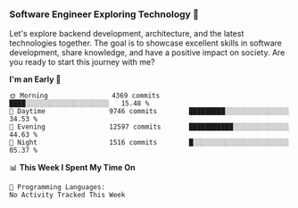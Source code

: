### Software Engineer Exploring Technology 🚀 

Let's explore backend development, architecture, and the latest technologies together. The goal is to showcase excellent skills in software development, share knowledge, and have a positive impact on society. Are you ready to start this journey with me?

<!--START_SECTION:waka-->
**I'm an Early 🐤** 

```text
🌞 Morning                4369 commits        ████░░░░░░░░░░░░░░░░░░░░░   15.48 % 
🌆 Daytime                9746 commits        █████████░░░░░░░░░░░░░░░░   34.53 % 
🌃 Evening                12597 commits       ███████████░░░░░░░░░░░░░░   44.63 % 
🌙 Night                  1516 commits        █░░░░░░░░░░░░░░░░░░░░░░░░   05.37 % 
```


📊 **This Week I Spent My Time On** 

```text
💬 Programming Languages: 
No Activity Tracked This Week
```


<!--END_SECTION:waka-->
